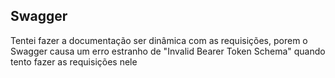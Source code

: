 ## Swagger

Tentei fazer a documentação ser dinâmica com as requisições, porem o Swagger causa um erro estranho de "Invalid Bearer Token Schema" quando tento fazer as requisições nele
